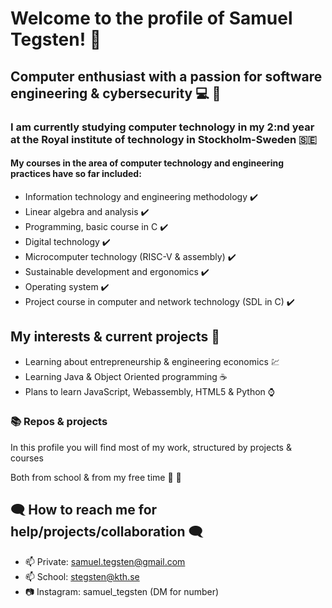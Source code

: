 # Welcome to the profile of Samuel Tegsten! 👋 

## Computer enthusiast with a passion for software engineering & cybersecurity :computer: :closed_lock_with_key:

### I am currently studying computer technology in my 2:nd year at the Royal institute of technology in Stockholm-Sweden  :sweden:

#### My courses in the area of computer technology and engineering practices have so far included:
- Information technology and engineering methodology :heavy_check_mark:	
- Linear algebra and analysis	:heavy_check_mark:
- Programming, basic course in C :heavy_check_mark:	
- Digital technology :heavy_check_mark:	
- Microcomputer technology (RISC-V & assembly) :heavy_check_mark:
- Sustainable development and ergonomics :heavy_check_mark:
- Operating system :heavy_check_mark:
- Project course in computer and network technology (SDL in C) :heavy_check_mark:

## My interests & current projects 👀
- Learning about entrepreneurship & engineering economics :chart:
- Learning Java & Object Oriented programming :coffee:
- Plans to learn JavaScript, Webassembly, HTML5 & Python :watch:

### :books: Repos & projects
In this profile you will find most of my work, structured by projects & courses

Both from school & from my free time :school: :night_with_stars:

## :left_speech_bubble: How to reach me for help/projects/collaboration :left_speech_bubble:

- 📫 Private: samuel.tegsten@gmail.com
- 📫 School: stegsten@kth.se
- :camera: Instagram: samuel_tegsten (DM for number)


